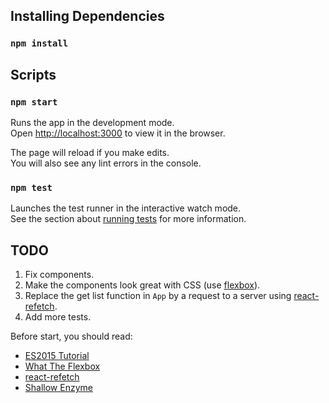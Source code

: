 ## Installing Dependencies

### `npm install`

## Scripts

### `npm start`

Runs the app in the development mode.<br>
Open [http://localhost:3000](http://localhost:3000) to view it in the browser.

The page will reload if you make edits.<br>
You will also see any lint errors in the console.

### `npm test`

Launches the test runner in the interactive watch mode.<br>
See the section about [running tests](#running-tests) for more information.

## TODO
1. Fix components.
2. Make the components look great with CSS (use [flexbox](https://www.youtube.com/watch?v=Vj7NZ6FiQvo&list=PLu8EoSxDXHP7xj_y6NIAhy0wuCd4uVdid)).
3. Replace the get list function in ```App``` by a request to a server using [react-refetch](https://github.com/heroku/react-refetch).
4. Add more tests.

Before start, you should read:
- [ES2015 Tutorial](https://babeljs.io/docs/learn-es2015/)
- [What The Flexbox](https://www.youtube.com/watch?v=Vj7NZ6FiQvo&list=PLu8EoSxDXHP7xj_y6NIAhy0wuCd4uVdid)
- [react-refetch](https://github.com/heroku/react-refetch)
- [Shallow Enzyme](https://github.com/airbnb/enzyme/blob/master/docs/api/shallow.md)
